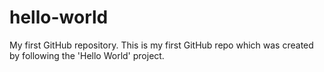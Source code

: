 # hello-world
My first GitHub repository.
This is my first GitHub repo which was created by following the 'Hello World' project.
